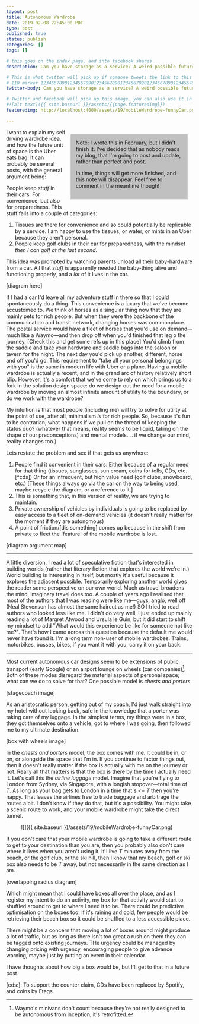 ```yaml
---
layout: post
title: Autonomous Wardrobe
date: 2019-02-08 22:45:00 PDT
type: post
published: true
status: publish
categories: []
tags: []

# this goes on the index page, and into facebook shares
description: Can you have storage as a service? A weird possible future.

# This is what twitter will pick up if someone tweets the link to this page
# 110 marker 1234567890123456789012345678901234567890123456789012345678901234567890123456789012345678901234567890123456789
twitter-body: Can you have storage as a service? A weird possible future.

# Twitter and facebook will pick up this image. you can also use it in a post with:
#![alt text]({{ site.baseurl }}/assets/{{page.featuredimg}})
featuredimg: http://localhost:4000/assets/19/mobileWardrobe-funnyCar.png

---
```


<style>.note{width:30vw; float: right; padding: 1em; margin: 1em; background-color: silver;}</style>

<script></script>

<div class="note">
Note: I wrote this in February, but I didn't finish it. I've decided that as nobody reads my blog, that I'm going to post and update, rather than perfect and post.

In time, things will get more finished, and this note will disappear. Feel free to comment in the meantime though! 
</div>

I want to explain my self driving wardrobe idea, and how the future unit of space is the Uber eats bag. It can probably be several posts, with the general argument being: 


People keep _stuff_ in their cars. For convenience, but also for preparedness. This stuff falls into a couple of categories: 

1. Tissues are there for convenience and so could potentially be replicable by a service. I am happy to use the tissues, or water, or mints in an Uber because they aren't personal. 
1. People keep golf clubs in their car for preparedness, with the mindset _then I can golf at the last second_. 

This idea was prompted by watching parents unload all their baby-hardware from a car. All that _stuff_ is apparently needed the baby-thing alive and functioning properly, and a *lot* of it lives in the car.

[diagram here]

If I had a car I'd leave all my adventure stuff in there so that I could spontaneously do a thing. This convenience is a luxury that we've become accustomed to. We think of horses as a singular thing now that they are mainly pets for rich people. But when they were the backbone of the communication and transit network, changing horses was commonplace. The postal service would have a fleet of horses that you'd use on demand&mdash;much like a Waymo&mdash;and then drop off when you'd finished that leg o the journey. [Check this and get some refs up in this place] You'd climb from the saddle and take your hardware and saddle bags into the saloon or tavern for the night. The next day you'd pick up another, different, horse and off you'd go. This requirement to "take all your personal belongings with you" is the same in modern life with Uber or a plane. Having a mobile wardrobe is actually a recent, and in the grand arc of history relatively short blip. However, it's a comfort that we've come to rely on which brings us to a fork in the solution design space: do we design out the need for a mobile wardrobe by moving an almost infinite amount of utility to the boundary, or do we work with the wardrobe?

My intuition is that most people (including me) will try to solve for utility at the point of use, after all, minimalism _is_ for rich people. So, because it's fun to be contrarian, what happens if we pull on the thread of keeping the status quo? (whatever that means, reality seems to be liquid, taking on the shape of our preconceptions) and mental models. &there4; if we change our mind, reality changes too.)

Lets restate the problem and see if that gets us anywhere:

 1. People find it convenient in their cars. Either because of a regular need for that thing (tissues, sunglasses, sun cream, coins for tolls, CDs, etc.[^cds]) Or for an infrequent, but high value need (golf clubs, snowboard, etc.) [These things always go via the car on the way to being used, maybe recycle the diagram, or a reference to it.]
 1. This is something that, in this version of reality, we are trying to maintain.
 1. Private ownership of vehicles by individuals is going to be replaced by easy access to a fleet of on-demand vehicles (it doesn't really matter for the moment if they are autonomous)
 1. A point of friction/[dis something] comes up because in the shift from private to fleet the 'feature' of the mobile wardrobe is lost.

[diagram argument map]

---

A little diversion, I read a lot of speculative fiction that's interested in building worlds (rather that literary fiction that explores the world we're in.) World building is interesting in itself, but mostly it's useful because it explores the adjacent possible. Temporarily exploring another world gives the reader some perspective on our own world. Much as travel broadens the mind, imaginary travel does too. A couple of years ago I realised that most of the authors that I was reading were like me&mdash;guys, anglo, well off (Neal Stevenson has almost the same haircut as me!) SO I tried to read authors who looked less like me. I didn't do very well, I just ended up mainly reading a lot of Margret Atwood and Ursula le Guin, but it did start to shift my mindset to add "What would this experience be like for someone not like me?". That's how I came across this question because the default me would never have found it. I'm a long term non-user of mobile wardrobes. Trains, motorbikes, busses, bikes, if you want it with you, carry it on your back.

---

Most current autonomous car designs seem to be extensions of public transport (early Google) or an airport lounge on wheels (car companies)[^wam]. Both of these modes disregard the material aspects of personal space; what can we do to solve for that? One possible model is _chests and porters_. 

[stagecoach image]

As an aristocratic person, getting out of my coach, I'd just walk straight into my hotel without looking back, safe in the knowledge that a porter was taking care of my luggage. In the simplest terms, my things were in a box, they got themselves onto a vehicle, got to where I was going, then followed me to my ultimate destination.

[box with wheels image]

In the _chests and porters_ model, the box comes with me. It could be in, or on, or alongside the space that I'm in. If you continue to factor things out, then it doesn't really matter if the box is actually with me on the journey or not. Really all that matters is that the box is there by the time I actually need it. Let's call this the _airline luggage_ model. Imagine that you're flying to London from Sydney, via Singapore, with a longish stopover&mdash;total time of _T_. As long as your bag gets to London in a time that's _<= T_ then you're happy. That leaves the airlines free to trade baggage and arbitrage the routes a bit. I don't know if they do that, but it's a possibility. You might take a scenic route to work, and your mobile wardrobe might take the direct tunnel.

<figure class="half-width right">
![]({{ site.baseurl }}/assets/19/mobileWardrobe-funnyCar.png)
</figure>

If you don't care that your mobile wardrobe is going to take a different route to get to your destination than you are, then you probably also don't care where it lives when you aren't using it. If I live _T_ minutes away from the beach, or the golf club, or the ski hill, then I know that my beach, golf or ski box also needs to be _T_ away, but not necessarily in the same direction as I am.

[overlapping radius diagram]

Which might mean that I could have boxes all over the place, and as I register my intent to do an activity, my box for that activity would start to shuffled around to get to where I need it to be. There could be predictive optimisation on the boxes too. If it's raining and cold, few people would be retrieving their beach box so it could be shuffled to a less accessible place. 

There might be a concern that moving a lot of boxes around might produce a lot of traffic, but as long as there isn't too great a rush on them they can be tagged onto existing journeys. THe urgency could be managed by changing pricing with urgency, encouraging people to give advance warning, maybe just by putting an event in their calendar.

I have thoughts about how big a box would be, but I'll get to that in a future post.

[cds:]: To support the counter claim, CDs have been replaced by Spotify, and coins by Etags.

[^wam]: Waymo's minivans don't count because they're not really designed to be autonomous from inception, it's retrofitted.